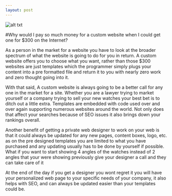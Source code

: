 ```yaml
---
layout: post
---
```

![alt txt](http://articles.centennialarts.com/wp-content/uploads/2012/08/web-design-1.jpg)

#Why would I pay so much money for a custom website when I could get one for $300 on the Internet?

As a person in the market for a website you have to look at the broader spectrum of what the website is going to do for you in return. A custom website offers you to choose what you want, rather than those $300 websites are just templates which the programmer simply plugs your content into a pre formatted file and return it to you with nearly zero work and zero thought going into it. 

With that said, A custom website is always going to be a better call for any one in the market for a site. Whether you are a lawyer trying to market yourself or a company trying to sell your new watches your best bet is to ditch out a little extra. Templates are embedded with code used over and over again supporting numerous websites around the world. Not only does that affect your searches because of SEO issues it also brings down your rankings overall. 

Another benefit of getting a private web designer to work on your web is that it could always be updated for any new pages, content boxes, logo, etc. as on the pre designed templates you are limited to what you have purchased and any updating usually has to be done by yourself if possible.  What if you want to start showing 4 angles of the watches instead of 2 angles that your were showing previously give your designer a call and they can take care of it 

At the end of the day if you get a designer you wont regret it you will have your personalized web page to your specific needs of your company, it also helps with SEO, and can always be updated easier than your templates could be. 
